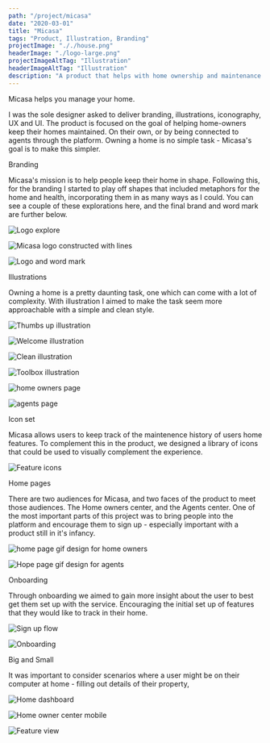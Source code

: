 ```yaml
---
path: "/project/micasa"
date: "2020-03-01"
title: "Micasa"
tags: "Product, Illustration, Branding"
projectImage: "././house.png"
headerImage: "./logo-large.png"
projectImageAltTag: "Illustration"
headerImageAltTag: "Illustration"
description: "A product that helps with home ownership and maintenance."
---
```


<div class="project-sub-head">
    <p class="project-sub-title">
        Micasa helps you manage your home.
    </p>
    <p class="project-description">
        I was the sole designer asked to deliver branding, illustrations, iconography, UX and UI. The product is focused on the goal of helping home-owners keep their homes maintained. On their own, or by being connected to agents through the platform. Owning a home is no simple task - Micasa's goal is to make this simpler.
    </p>
</div>

<div class="project-sub-head">
    <p class="project-sub-title">
        Branding
    </p>
    <p class="project-description">
        Micasa's mission is to help people keep their home in shape. Following this, for the branding I started to play off shapes that included metaphors for the home and health, incorporating them in as many ways as I could. You can see a couple of these explorations here, and the final brand and word mark are further below.
    </p>
</div>

![Logo explore](./logo-explore.png)

![Micasa logo constructed with lines](./micasa-logo-const.png)

![Logo and word mark](./brand-and-word.png)


<div class="project-sub-head">
    <p class="project-sub-title">
        Illustrations
    </p>
    <p class="project-description">
        Owning a home is a pretty daunting task, one which can come with a lot of complexity. With illustration I aimed to make the task seem more approachable with a simple and clean style. 
    </p>
</div>

![Thumbs up illustration](./thumbs-up.png)

![Welcome illustration](./welcome.png)

![Clean illustration](./clean-illustration.png)

![Toolbox illustration](./toolbox.png)

![home owners page](./trio1.png)

![agents page](./trio2.png)

<div class="project-sub-head">
    <p class="project-sub-title">
        Icon set
    </p>
    <p class="project-description">
        Micasa allows users to keep track of the maintenence history of users home features. To complement this in the product, we designed a library of icons that could be used to visually complement the experience.
    </p>
</div>

![Feature icons](./icons.png)

<div class="project-sub-head">
    <p class="project-sub-title">
        Home pages
    </p>
    <p class="project-description">
        There are two audiences for Micasa, and two faces of the product to meet those audiences. The Home owners center, and the Agents center. One of the most important parts of this project was to bring people into the platform and encourage them to sign up - especially important with a product still in it's infancy. 
    </p>
</div>

![home page gif design for home owners](./home-page.gif)

![Hope page gif design for agents](./agent-page.gif)

<div class="project-sub-head">
    <p class="project-sub-title">
        Onboarding
    </p>
    <p class="project-description">
        Through onboarding we aimed to gain more insight about the user to best get them set up with the service. Encouraging the initial set up of features that they would like to track in their home. 
    </p>
</div>

![Sign up flow](./micasa-sign-up.png)

![Onboarding](./onboarding.png)

<div class="project-sub-head">
    <p class="project-sub-title">
        Big and Small
    </p>
    <p class="project-description">
        It was important to consider scenarios where a user might be on their computer at home - filling out details of their property, 
    </p>
</div>

![Home dashboard](./home-dashboard.png)

![Home owner center mobile](./app-mobile-home-owner-shadow.png)

![Feature view](./feature-view.gif)
